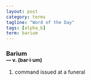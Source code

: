 ```yaml
---
layout: post
category: terms
tagline: "Word of the Day"
tags: [alpha_b]
term: barium
---
```


<h3>Barium<br/> <small>&mdash; v. (bar<span>&middot;</span>i<span>&middot;</span>um)</small></h3>
<p><ol><li>command issued at a funeral</li>
</ol></p>

